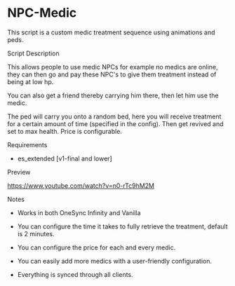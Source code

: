 # NPC-Medic
This script is a custom medic treatment sequence using animations and peds.

Script Description

This allows people to use medic NPCs for example no medics are online, they can then go and pay these NPC's to give them treatment instead of being at low hp.

You can also get a friend thereby carrying him there, then let him use the medic.

 

The ped will carry you onto a random bed, here you will receive treatment for a certain amount of time (specified in the config). Then get revived and set to max health. Price is configurable.

 

Requirements

- es_extended [v1-final and lower]

 

Preview

https://www.youtube.com/watch?v=n0-rTc9hM2M


Notes

 

* Works in both OneSync Infinity and Vanilla

* You can configure the time it takes to fully retrieve the treatment, default is 2 minutes.

* You can configure the price for each and every medic.

* You can easily add more medics with a user-friendly configuration.

* Everything is synced through all clients.
